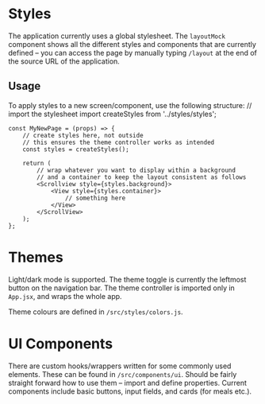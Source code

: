 # Styles

The application currently uses a global stylesheet. The `layoutMock` component shows all the different styles and components that are currently defined – you can access the page by manually typing `/layout` at the end of the source URL of the application.

## Usage
To apply styles to a new screen/component, use the following structure:
    // import the stylesheet
    import createStyles from '../styles/styles';

    const MyNewPage = (props) => {
        // create styles here, not outside
        // this ensures the theme controller works as intended
        const styles = createStyles();

        return (
            // wrap whatever you want to display within a background
            // and a container to keep the layout consistent as follows
            <Scrollview style={styles.background}>
                <View style={styles.container}>
                    // something here
                </View>
            </ScrollView>
        );
    };

# Themes

Light/dark mode is supported. The theme toggle is currently the leftmost button on the navigation bar. The theme controller is imported only in `App.jsx`, and wraps the whole app.

Theme colours are defined in `/src/styles/colors.js`.

# UI Components

There are custom hooks/wrappers written for some commonly used elements. These can be found in `/src/components/ui`. Should be fairly straight forward how to use them – import and define properties. Current components include basic buttons, input fields, and cards (for meals etc.).


